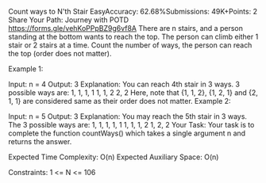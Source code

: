 Count ways to N'th Stair
EasyAccuracy: 62.68%Submissions: 49K+Points: 2
Share Your Path: Journey with POTD
https://forms.gle/vehKoPPpBZ9g6vf8A
There are n stairs, and a person standing at the bottom wants to reach the top. The person can climb either 1 stair or 2 stairs at a time. Count the number of ways, the person can reach the top (order does not matter).

Example 1:

Input:
n = 4
Output:
3
Explanation:
You can reach 4th stair in 3 ways.
3 possible ways are:
1, 1, 1, 1
1, 1, 2
2, 2
Here, note that {1, 1, 2}, {1, 2, 1} and {2, 1, 1} are considered same as their order does not matter.
Example 2:

Input:
n = 5
Output:
3
Explanation:
You may reach the 5th stair in 3 ways.
The 3 possible ways are:
1, 1, 1, 1, 1
1, 1, 1, 2
1, 2, 2
Your Task:
Your task is to complete the function countWays() which takes a single argument n and returns the answer.

Expected Time Complexity: O(n)
Expected Auxiliary Space: O(n)

Constraints:
1 <= N <= 106

